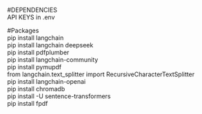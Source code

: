 #DEPENDENCIES <br>
API KEYS in .env <br>

#Packages <br>
pip install langchain <br>
pip install langchain deepseek <br>
pip install pdfplumber <br>
pip install langchain-community <br>
pip install pymupdf <br>
from langchain.text_splitter import RecursiveCharacterTextSplitter <br>
pip install langchain-openai <br>
pip install chromadb <br>
pip install -U sentence-transformers <br>
pip install fpdf <br>

<br>

